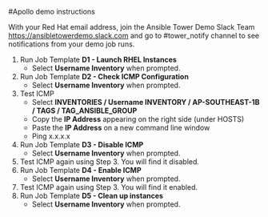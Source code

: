 #Apollo demo instructions

With your Red Hat email address, join the Ansible Tower Demo Slack Team https://ansibletowerdemo.slack.com and go to #tower_notify channel to see notifications from your demo job runs.

1. Run Job Template __D1 - Launch RHEL Instances__
   * Select __Username Inventory__ when prompted.
2. Run Job Template __D2 - Check ICMP Configuration__
   * Select __Username Inventory__ when prompted.
3. Test ICMP
   * Select __INVENTORIES / Username INVENTORY / AP-SOUTHEAST-1B / TAGS / TAG_ANSIBLE_GROUP__
   * Copy the __IP Address__ appearing on the right side (under HOSTS)
   * Paste the __IP Address__ on a new command line window
   * Ping x.x.x.x
4. Run Job Template __D3 - Disable ICMP__
   * Select __Username Inventory__ when prompted.
5. Test ICMP again using Step 3. You will find it disabled.
6. Run Job Template __D4 - Enable ICMP__
   * Select __Username Inventory__ when prompted.
7. Test ICMP again using Step 3. You will find it enabled. 
8. Run Job Template __D5 - Clean up instances__
   * Select __Username Inventory__ when prompted.
